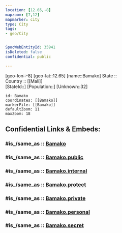 ```yaml
---
location: [12.65,-8] 
mapzoom: [7,12] 
mapmarker: city 
type: City
tags:
- geo/City


SpocWebEntityId: 35941
isDeleted: false
confidential: public

---
```

[geo-lon::-8] 
[geo-lat::12.65] 
[name::Bamako] 
State ::  
Country :: [[Mali]]  
[StateId::] 
[Population::] 
[Unknown::32] 


```leaflet
id: Bamako
coordinates: [[Bamako]] 
markerFile: [[Bamako]] 
defaultZoom: 11 
maxZoom: 18
```


## Confidential Links & Embeds: 

### #is_/same_as :: [Bamako](/_Standards/Earth/Continent/Africa/Africa~West/Mali/Regions~Mali/Bamako/City/Bamako.md) 

### #is_/same_as :: [Bamako.public](/_public/Earth/Continent/Africa/Africa~West/Mali/Regions~Mali/Bamako/City/Bamako.public.md) 

### #is_/same_as :: [Bamako.internal](/_internal/Earth/Continent/Africa/Africa~West/Mali/Regions~Mali/Bamako/City/Bamako.internal.md) 

### #is_/same_as :: [Bamako.protect](/_protect/Earth/Continent/Africa/Africa~West/Mali/Regions~Mali/Bamako/City/Bamako.protect.md) 

### #is_/same_as :: [Bamako.private](/_private/Earth/Continent/Africa/Africa~West/Mali/Regions~Mali/Bamako/City/Bamako.private.md) 

### #is_/same_as :: [Bamako.personal](/_personal/Earth/Continent/Africa/Africa~West/Mali/Regions~Mali/Bamako/City/Bamako.personal.md) 

### #is_/same_as :: [Bamako.secret](/_secret/Earth/Continent/Africa/Africa~West/Mali/Regions~Mali/Bamako/City/Bamako.secret.md)

